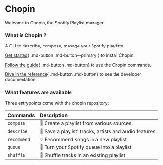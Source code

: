 # Chopin

Welcome to Chopin, the Spotify Playlist manager.

### What is Chopin ?

A CLI to describe, compose, manage your Spotify playlists.

[Get started](./getting_started.md){ .md-button .md-button--primary } to install Chopin.

[Follow the guide](guide/compose.md){ .md-button .md-button} to use the Chopin commands.

[Dive in the reference](reference/index.md){ .md-button .md-button} to see the developer documentation. 

### What features are available

Three entrypoints come with the chopin repository: 



| Commands    | Description                                            |
|:------------|:-------------------------------------------------------|
| `compose`   | 🤖 Create a playlist from various sources              |
| `describe`  | 📝 Save a playlist' tracks, artists and audio features |
| `recommend` | 💡 Recommend songs in a new playlist                   |
| `queue`     | 🔮 Turn your Spotify queue into a playlist             |
| `shuffle`   | 🔀 Shuffle tracks in an existing playlist              |


